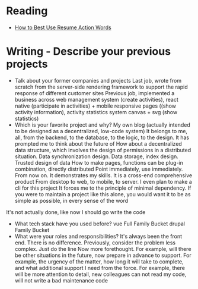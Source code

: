 # Reading

- [How to Best Use Resume Action Words](https://business.tutsplus.com/articles/resume-action-words-and-powerful-verbs--cms-28829)

# Writing - Describe your previous projects

- Talk about your former companies and projects
  Last job, wrote from scratch from the server-side rendering framework to support the rapid response of different customer sites
  Previous job, implemented a business across web management system (create activities), react native (participate in activities) + mobile responsive pages ((show activity information), activity statistics system canvas + svg (show statistics)
- Which is your favorite project and why?
  My own blog (actually intended to be designed as a decentralized, low-code system)
  It belongs to me, all, from the backend, to the database, to the logic, to the design.
  It has prompted me to think about the future of
  How about a decentralized data structure, which involves the design of permissions in a distributed situation. Data synchronization design. Data storage, index design. Trusted design of data
  How to make pages, functions can be plug-in combination, directly distributed
  Point immediately, use immediately.
  From now on. It demonstrates my skills.
  It is a cross-end comprehensive product
  From desktop to web, to mobile, to server. I even plan to make a cli for this project
  It forces me to the principle of minimal dependency.
  If you were to maintain a project like this alone, you would want it to be as simple as possible, in every sense of the word

It's not actually done, like now I should go write the code

- What tech stack have you used before?
  vue Full Family Bucket
  drupal Family Bucket
- What were your roles and responsibilities?
  It's always been the front end. There is no difference.
  Previously, consider the problem less complex. Just do the line
  Now more forethought.
  For example, will there be other situations in the future, now prepare in advance to support.
  For example, the urgency of the matter, how long it will take to complete, and what additional support I need from the force.
  For example, there will be more attention to detail, new colleagues can not read my code, will not write a bad maintenance code

